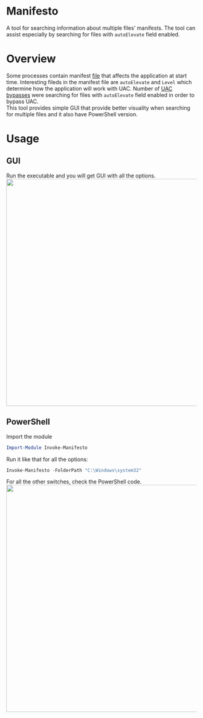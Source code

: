 # Manifesto
A tool for searching information about multiple files' manifests. 
The tool can assist especially by searching for files with `autoElevate` field enabled.  

# Overview

Some processes contain manifest [file](https://docs.microsoft.com/en-us/windows/desktop/sbscs/application-manifests) that affects the application at start time. Interesting fileds in the manifest file are `autoElevate` and `Level` which determine how the application will work with UAC. Number of [UAC bypasses](https://medium.com/tenable-techblog/uac-bypass-by-mocking-trusted-directories-24a96675f6e) were searching for files with `autoElevate` field enabled in order to bypass UAC.  
This tool provides simple GUI that provide better visuality when searching for multiple files and it also have PowerShell version.  

# Usage

## GUI  
Run the executable and you will get GUI with all the options.  
<img src="https://github.com/g3rzi/Manifesto/blob/assets/manifesto_gui.PNG" width="600">  

##  PowerShell
Import the module
```powershell
Import-Module Invoke-Manifesto
```
Run it like that for all the options:  
```powershell
Invoke-Manifesto -FolderPath "C:\Windows\system32"
```  
For all the other switches, check the PowerShell code.   
<img src="https://github.com/g3rzi/Manifesto/blob/assets/manifesto_powershell.PNG" width="600">  

